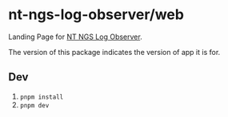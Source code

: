 # nt-ngs-log-observer/web

Landing Page for [NT NGS Log Observer](https://jojobii-arks.github.io/nt-ngs-log-observer).

The version of this package indicates the version of app it is for.

## Dev

1. `pnpm install`
2. `pnpm dev`
